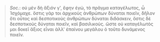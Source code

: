 

>  *Soc.*: οὐ μὲν δὴ ἄξιόν γ', ἔφην ἐγώ, τὸ πρᾶγμα καταγέλωτος, ὦ Ἰσχόμαχε. ὅστις γάρ τοι ἀρχικοὺς ἀνθρώπων δύναται ποιεῖν, δῆλον ὅτι οὗτος καὶ δεσποτικοὺς ἀνθρώπων δύναται διδάσκειν, ὅστις δὲ δεσποτικοὺς δύναται ποιεῖν, καὶ βασιλικούς. ὥστε οὐ καταγέλωτός μοι δοκεῖ ἄξιος εἶναι ἀλλ' ἐπαίνου μεγάλου ὁ τοῦτο δυνάμενος ποιεῖν.